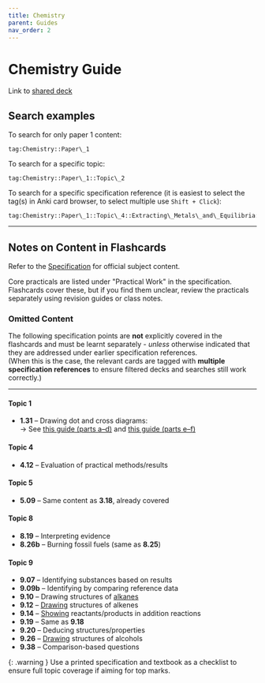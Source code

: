 ```yaml
---
title: Chemistry
parent: Guides
nav_order: 2
---
```


# Chemistry Guide
  
Link to [shared deck](/)

## Search examples

To search for only paper 1 content:

```
tag:Chemistry::Paper\_1
```

To search for a specific topic:

```
tag:Chemistry::Paper\_1::Topic\_2
```

To search for a specific specification reference (it is easiest to select the tag(s) in Anki card browser, to select multiple use `Shift + Click`):

```
tag:Chemistry::Paper\_1::Topic\_4::Extracting\_Metals\_and\_Equilibria::Obtaining\_and\_Using\_Metals::4.01
```


---

## Notes on Content in Flashcards

Refer to the [Specification](https://qualifications.pearson.com/content/dam/pdf/GCSE/Science/2016/Specification/gcse-chemistry-spec.pdf) for official subject content.

Core practicals are listed under "Practical Work" in the specification. Flashcards cover these, but if you find them unclear, review the practicals separately using revision guides or class notes.

### Omitted Content

The following specification points are **not** explicitly covered in the flashcards and must be learnt separately - *unless* otherwise indicated that they are addressed under earlier specification references.  
(When this is the case, the relevant cards are tagged with **multiple specification references** to ensure filtered decks and searches still work correctly.)

---
#### Topic 1
- **1.31** – Drawing dot and cross diagrams:  
  → See [this guide (parts a–d)](https://www.bbc.co.uk/bitesize/guides/zqrxdxs/revision/2) and [this guide (parts e–f)](https://www.bbc.co.uk/bitesize/guides/zqrxdxs/revision/3)

#### Topic 4
- **4.12** – Evaluation of practical methods/results

#### Topic 5
- **5.09** – Same content as **3.18**, already covered

#### Topic 8
- **8.19** – Interpreting evidence
- **8.26b** – Burning fossil fuels (same as **8.25**)

#### Topic 9
- **9.07** – Identifying substances based on results
- **9.09b** – Identifying by comparing reference data
- **9.10** – Drawing structures of [alkanes](https://www.bbc.co.uk/bitesize/guides/zsf9pbk/revision/1)
- **9.12** – [Drawing](https://www.bbc.co.uk/bitesize/guides/zsf9pbk/revision/2) structures of alkenes
- **9.14** – [Showing](https://www.bbc.co.uk/bitesize/guides/zsf9pbk/revision/3) reactants/products in addition reactions
- **9.19** – Same as **9.18**
- **9.20** – Deducing structures/properties
- **9.26** – [Drawing](https://www.bbc.co.uk/bitesize/guides/z2jndxs/revision/1) structures of alcohols
- **9.38** – Comparison-based questions

{: .warning }
Use a printed specification and textbook as a checklist to ensure full topic coverage if aiming for top marks.
